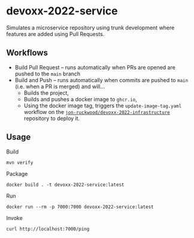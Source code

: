 # devoxx-2022-service

Simulates a microservice repository using trunk development where features are added using Pull Requests.

## Workflows

* Build Pull Request – runs automatically when PRs are opened are pushed to the `main` branch
* Build and Push – runs automatically when commits are pushed to `main` (i.e. when a PR is merged) and will...
  * Builds the project,
  * Builds and pushes a docker image to `ghcr.io`,
  * Using the docker image tag, triggers the `update-image-tag.yaml` workflow on the [`jon-ruckwood/devoxx-2022-infrastructure`](https://github.com/jon-ruckwood/devoxx-2022-infrastructure) repository to deploy it.

## Usage

Build

```shell
mvn verify
```

Package

```shell
docker build . -t devoxx-2022-service:latest
```

Run
```shell
docker run --rm -p 7000:7000 devoxx-2022-service:latest
```

Invoke
```shell
curl http://localhost:7000/ping
```
